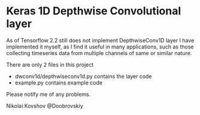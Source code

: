 # Keras 1D Depthwise Convolutional layer

As of Tensorflow 2.2 still does not implement DepthwiseConv1D layer I have implemented it myself, as I find it useful in many applications, such as those collecting timeseries data from multiple channels of same or similar nature.

There are only 2 files in this project
- dwconv1d/depthwiseconv1d.py contains the layer code
- example.py contains example code

Please notify me of any problems.

Nikolai Kovshov @Doobrovskiy
